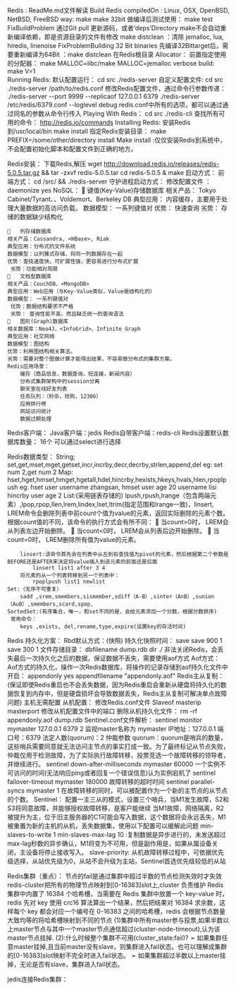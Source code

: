 Redis : ReadMe.md文件解读
Build Redis
	compiledOn : Linux, OSX, OpenBSD, NetBSD, FreeBSD
 way:
 	make
 	make 32bit
 	做编译后测试使用：
 		make test
 FixBuildProblem
 	通过Git pull 更新源码，或者‘deps’Directory make不会自动重新编译依赖，即是资源目录的文件有修改
 		make distclean
 			：清除 jemalloc, lua, hiredis, linenoise
 FixProblemBuilding 32 Bit binaries
 	先编译32Bittarget后，需要重新编译为64Bit
 		：make distclean 在Redis根目录
 Allocator：
 	前置指定使用的分配器：
 		make MALLOC=libc/make MALLOC=jemalloc
 verbose build:
 	make V=1		
Running Redis:
	默认配置运行：
		cd src
		./redis-server
	自定义配置文件:
		cd src
		./redis-server /path/to/redis.conf
	修改Redis配置文件，通过命令行参数传递：
		./redis-server --port 9999 --replicaof 127.0.0.1 6379
		./redis-server /etc/redis/6379.conf --loglevel debug
	redis.conf中所有的选项，都可以通过通过同名的参数从命令行传入
Playing With Redis：
	cd src
	./redis-cli
	查找所有可用的命令：
		http://redis.io/commands
Installing Redis:
	安装Redis到/usr/local/bin
		make install
	指定Redis安装目录：
		make PREFIX=/some/other/directory install
	Make install :仅仅安装Redis到系统中，不会配置初始化脚本和配置文件到正确的地方。

Redis安装：
	下载Redis,解压
		wget http://download.redis.io/releases/redis-5.0.5.tar.gz && tar -zxvf redis-5.0.5.tar 
		cd redis-5.0.5 & make
	启动方式：
		前端方式：
			cd /src/ && ./redis-server
		守护进程启动方式：
			修改配置文件 ：daemonize yes
NoSQL：
		键值(Key-Value)存储数据库
	相关产品： Tokyo Cabinet/Tyrant、<Redis>、Voldemort、Berkeley DB
	典型应用： 内容缓存，主要用于处理大量数据的高访问负载。 
	数据模型： 一系列键值对
	优势： 快速查询
	劣势： 存储的数据缺少结构化

		列存储数据库
	相关产品：Cassandra, <HBase>, Riak
	典型应用：分布式的文件系统
	数据模型：以列簇式存储，将同一列数据存在一起
	优势：查找速度快，可扩展性强，更容易进行分布式扩展
	 劣势：功能相对局限
		文档型数据库
	相关产品：CouchDB、<MongoDB>
	典型应用：Web应用（与Key-Value类似，Value是结构化的）
	数据模型： 一系列键值对
	 优势：数据结构要求不严格
	 劣势： 查询性能不高，而且缺乏统一的查询语法
		图形(Graph)数据库
	相关数据库：Neo4J、<InfoGrid>、Infinite Graph
	典型应用：社交网络
	数据模型：图结构
	优势：利用图结构相关算法。
	劣势：需要对整个图做计算才能得出结果，不容易做分布式的集群方案。
 	Redis应用场景：
 		缓存（商品信息，数据查询，短连接，新闻内容）
 		分布式集群架构中的session分离
 		聊天室在线好友列表
 		任务队列：（秒杀，抢购，12306）
 		应用排行榜
 		网站访问统计
 		数据过期处理
Redis客户端：
	Java客户端：jedis
	Redis自带客户端：redis-cli
	Redis设置默认数据库数量：
		16个
		可以通过select进行选择

Redis数据类型：
	String;
		set,get,mset,mget,getset,incr,incrby,decr,decrby,strlen,append,del
		eg:
			set num 2,get num 2
	Map:
		hset,hget,hmset,hmget,hgetall,hdel,hincrby,hexists,hkeys,hvals,hlen,rpoplpush
		eg:
			hset user username zhangsan,
			hmset user age 20 username lisi
			hincrby user age 2
	List:(采用链表存储的)
		lpush,rpush,lrange（包含两端元素）,lpop,rpop,llen,lrem,lindex,lset,ltrim(指定范围和lrange一致)，linsert,
			LREM命令会删除列表中前count个值为value的元素，返回实际删除的元素个数。根据count值的不同，该命令的执行方式会有所不同： 
				当count>0时， LREM会从列表左边开始删除。 
				当count<0时， LREM会从列表后边开始删除。 
				当count=0时， LREM删除所有值为value的元素。 
			
		linsert:该命令首先会在列表中从左到右查找值为pivot的元素，然后根据第二个参数是BEFORE还是AFTER来决定将value插入到该元素的前面还是后面
			linsert list1 after 3 4
		将元素的从一个列表转移到另一个列表中：
			rpoplpush list1 newlist
	Set:（无序不可重复）
		sadd ,srem,smembers,sismember,sdiff（A-B）,sinter（A∩B）,sunion（A∪B）,smembers,scard,spop,
	SortedSet:(有序集合，唯一，和set不同的是，会给元素添加一个分数，根据分数排序)
	 常用命令：
	 	keys ,exists, del,rename,type,expire(设置key的存活时间)

Redis 持久化方案：
	Rbd默认方式：(快照)
		持久化快照时间：
			save <seconds> <changes>
			save 900 1
			save 300 1
		文件存储目录：
			dbfilename dump.rdb
			dir ./
		非法关闭Redis，会丢失最后一次持久化之后的数据，保证数据不丢失，需要使用aof方式
	Aof方式：
		Aof方式的持久化，操作一次Redis数据库，将操作的记录存储到aof持久化文件中
		开启：
			appendonly yes
			appendfilename "appendonly.aof"
Redis主从复制：(保证即使Redis重启也不会丢失数据，因为Redis重启会重新从硬盘将持久化的数据恢复到内存中，但是硬盘损坏会导致数据丢失，Redis主从复制可解决单点故障问题)
	主机无需配置
	从机配置：
		修改Redis.conf文件
			Slaveof masterip masterport
		修改从机配置文件中的端口
		删除从机持久化文件：
			rm -rf appendonly.aof dump.rdb
 	Sentinel.conf文件解析：
 		sentinel monitor mymaster 127.0.0.1 6379 2
 			监视master名称为 mymaster IP地址：127.0.0.1 端口号：6379 法定人数(quorum)：2 仲裁参数
 				quorum：quorum是哨兵的数量， 这些哨兵需要同意就无法访问主节点的事实打成一致。为了最终标记从节点失败，
 				仲裁仅用于检测故障，为了实际执行故障转移，投票竞选一个故障转移的领导者，并继续进行。
		sentinel down-after-milliseconds mymaster 60000
			一个实例不可访问的时间(无法响应ping或者回复一个错误信息)认为实例宕机了
		sentinel failover-timeout mymaster 180000
			故障转移的超时时间
		sentinel parallel-syncs mymaster 1
			在故障转移的同时，可以被配置作为一个新的主节点的从节点的个数。
		Sentinel： 配置一主三从的模式，设置三个哨兵，当M1发生故障，S2和S3将同意故障，并能够授权故障转移，是客户能继续
			当M1故障，网络隔离，R2被提升为主，位于旧主服务器的C1可能会写入数据，这个数据将会永远丢失，M1被重置为新的主机的从机，丢失数据集，使用以下配置可以缓解此问题
			min-slaves-to-write 1
			min-slaves-max-lag 10 :复制数据是异步进行的，未发送超过max-lag秒数的异步确认，M1将变为不可用，但是副作用是，如果从属设备关闭，主设备将停止接收写入。
		slave-priority: 从机故障转移过程中，可依据优先级选择，从站优先级为0，从站不会升级为主站，Sentinel首选优先级较低的从站
		
Redis集群（重点）：
	节点的fail是通过集群中超过半数的节点检测失效时才失效
	redis-cluster把所有的物理节点映射到[0-16383]slot上,cluster 负责维护
	Redis 集群中内置了 16384 个哈希槽，当需要在 Redis 集群中放置一个 key-value 时，redis 先对 key 使用 crc16 算法算出一个结果，然后把结果对 16384 求余数，这样每个 key 都会对应一个编号在 0-16383 之间的哈希槽，redis 会根据节点数量大致均等的将哈希槽映射到不同的节点
	(1)集群中所有master参与投票,如果半数以上master节点与其中一个master节点通信超过(cluster-node-timeout),认为该master节点挂掉.
	(2):什么时候整个集群不可用(cluster_state:fail)? 
	➢	如果集群任意master挂掉,且当前master没有slave，则集群进入fail状态。也可以理解成集群的[0-16383]slot映射不完全时进入fail状态。
	➢	如果集群超过半数以上master挂掉，无论是否有slave，集群进入fail状态。


jedis连接Redis集群：
